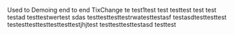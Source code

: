 Used to Demoing end to end TixChange
 te
test1test
test testtest test
test
testad
testtestwertest
sdas testtesttesttestrwatesttestasf
testasdtesttesttest
testesttesttesttesttesttestjhjtest
testtesttesttestasd
testtest
